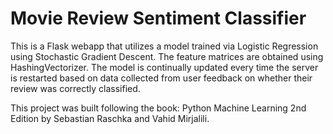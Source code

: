 # Movie Review Sentiment Classifier

This is a Flask webapp that utilizes a model trained via Logistic Regression using Stochastic Gradient Descent. The feature matrices are obtained using HashingVectorizer. The model is continually updated every time the server is restarted based on data collected from user feedback on whether their review was correctly classified.

This project was built following the book: Python Machine Learning 2nd Edition by Sebastian Raschka and Vahid Mirjalili.
